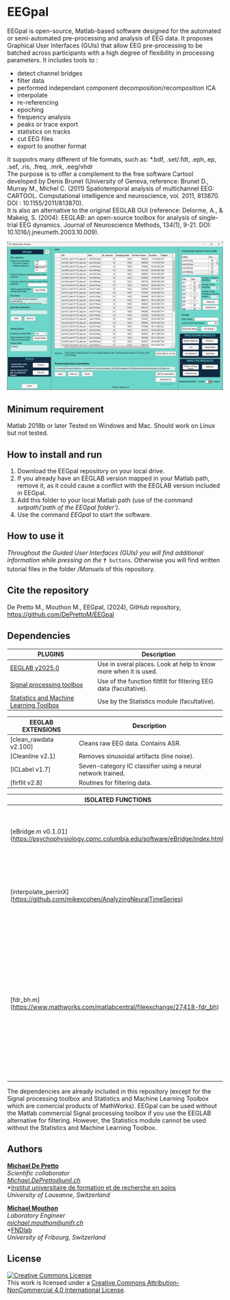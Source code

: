 # EEGpal
EEGpal is open-source, Matlab-based software designed for the automated or semi-automated pre-processing and analysis of EEG data.
It proposes Graphical User Interfaces (GUIs) that allow EEG pre-processing to be batched across participants with a high degree of flexibility in processing parameters. 
It includes tools to :
- detect channel bridges
- filter data 
- performed independant component decomposition/recomposition ICA
- interpolate 
- re-referencing
- epoching
- frequency analysis
- peaks or trace export
- statistics on tracks
- cut EEG files
- export to another format 

It suppotrs many different of file formats, such as: *.bdf, .set/.fdt, .eph,.ep, .sef, .ris, .freq, .mrk, .eeg/vhdr  
The purpose is to offer a complement to the free software Cartool developed by Denis Brunet (University of Geneva, reference:
Brunet D., Murray M., Michel C. (2011) Spatiotemporal analysis of multichannel EEG: CARTOOL. Computational intelligence and neuroscience, vol. 2011, 813870. DOI : 10.1155/2011/813870).  
It is also an alternative to the original EEGLAB GUI (reference: 
Delorme, A., & Makeig, S. (2004). EEGLAB: an open-source toolbox for analysis of single-trial EEG dynamics. Journal of Neuroscience Methods, 134(1), 9-21. DOI: 10.1016/j.jneumeth.2003.10.009). 

![](Manuels/MainGUI.png)

## Minimum requirement
Matlab 2018b or later
Tested on Windows and Mac. Should work on Linux but not tested.

## How to install and run
1. Download the EEGpal repository on your local drive.
2. If you already have an EEGLAB version mapped in your Matlab path, remove it, as it could cause a conflict with the EEGLAB version included in EEGpal.
3. Add this folder to your local Matlab path (use of the command *setpath('path of the EEGpal folder')*.
4. Use the command *EEGpal* to start the software.

## How to use it
*Throughout the Guided User Interfaces (GUIs) you will find additional information while pressing on the* `❓ buttons`.
Otherwise you will find written tutorial files in the folder */Manuels* of this repository.

## Cite the repository
De Pretto M., Mouthon M., EEGpal, (2024), GitHub repository, https://github.com/DePrettoM/EEGpal

## Dependencies
| PLUGINS | Description |
| ------ | ------ |
| [EEGLAB v2025.0](https://github.com/sccn/eeglab) | Use in sveral places. Look at help to know more when it is used. |
| [Signal processing toolbox]() | Use of the function filtfilt for filtering EEG data (facultative). | 
| [Statistics and Machine Learning Toolbox ]() | Use by the Statistics module (facultative). | 


| EEGLAB EXTENSIONS | Description |
| ------ | ------ |
| [clean_rawdata v2.100]| Cleans raw EEG data. Contains ASR. |
| [Cleanline v2.1]| Removes sinusoidal artifacts (line noise). |
| [ICLabel v1.7]| Seven-category IC classifier using a neural network trained. |
| [firflit v2.8]| Routines for filtering data. |


| ISOLATED FUNCTIONS | Desciption |
| ------ | ------ |
| [eBridge.m v0.1.01] (https://psychophysiology.cpmc.columbia.edu/software/eBridge/index.html)| Identify channels within an EEG montage forming a low-impedance |
| [interpolate_perrinX] (https://github.com/mikexcohen/AnalyzingNeuralTimeSeries) |  interpolate electrodes using a 3D Spline method. Develop by Mike X Cohen |
| [fdr_bh.m] (https://www.mathworks.com/matlabcentral/fileexchange/27418-fdr_bh) |  Executes the Benjamini & Hochberg (1995) procedure for controlling the false discovery rate (FDR) of a family of hypothesis tests (version 2.3.0). Develop by David Groppe |

  
 The dependencies are already included in this repository (except for the Signal processing toolbox and Statistics and Machine Learning Toolbox which are comercial products of MathWorks).
 EEGpal can be used without the Matlab commercial Signal processing toolbox if you use the EEGLAB alternative for filtering.
 However, the Statistics module cannot be used without the Statistics and Machine Learning Toolbox.   
 
## Authors
[**Michael De Pretto**](https://orcid.org/0000-0003-4176-4798)\
*Scientific collaborator*\
*Michael.DePretto@unil.ch*\
*[Institut universitaire de formation et de recherche en soins](https://www.unil.ch/fbm/fr/home/menuinst/faculte/organisation/iufrs/contact.html)\
*University of Lausanne, Switzerland*

[**Michael Mouthon**](https://orcid.org/0000-0002-2557-4102)\
*Laboratory Engineer*\
*michael.mouthon@unifr.ch*\
*[FNDlab](https://www.unifr.ch/directory/fr/people/3229/6a825)\
*University of Fribourg, Switzerland*

## License
<a rel="license" href="http://creativecommons.org/licenses/by-nc/4.0/"><img alt="Creative Commons License" style="border-width:0" src="https://i.creativecommons.org/l/by-nc/4.0/88x31.png" /></a><br />This work is licensed under a <a rel="license" href="http://creativecommons.org/licenses/by-nc/4.0/">Creative Commons Attribution-NonCommercial 4.0 International License</a>.
